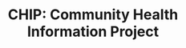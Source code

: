 ---
locale: en
category: covid19
title: "CHIP: Community Health Information Project"
image: /images/oauth.png
primaryText: This is an organisation to do X, Y and Z. This is great!
primaryImage: /images/oauth.png
---